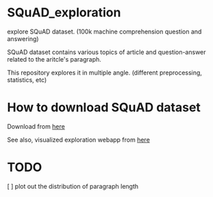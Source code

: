 # SQuAD_exploration
explore SQuAD dataset. (100k machine comprehension question and answering)

SQuAD dataset contains various topics of article and question-answer related to the aritcle's paragraph.

This repository explores it in multiple angle. (different preprocessing, statistics, etc)

# How to download SQuAD dataset

Download from [here](https://rajpurkar.github.io/SQuAD-explorer/)

See also, visualized exploration webapp from [here](https://rajpurkar.github.io/SQuAD-explorer/explore/1.1/dev/)

# TODO

[ ] plot out the distribution of paragraph length